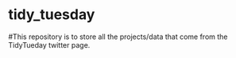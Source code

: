 # tidy_tuesday
#This repository is to store all the projects/data that come from the TidyTueday twitter page.
